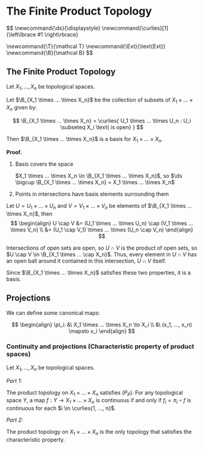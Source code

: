 # The Finite Product Topology

$$
\newcommand{\ds}{\displaystyle}
\newcommand{\curlies}[1]{\left\lbrace #1 \right\rbrace}

\newcommand{\T}{\mathcal T}
\newcommand{\Ext}{\text{Ext}}
\newcommand{\B}{\mathcal B}
$$

## The Finite Product Topology

Let $X_1, ..., X_n$ be topological spaces.

Let $\B_{X_1 \times ... \times X_n}$ be the collection of subsets of $X_1 \times ... \times X_n$ given by:

$$
\B_{X_1 \times ... \times X_n} = \curlies{ U_1 \times ... \times U_n : U_i \subseteq X_i \text{ is open} }
$$

Then $\B_{X_1 \times ... \times X_n}$ is a basis for $X_1 \times ... \times X_n$.

**Proof.**

1. Basis covers the space

   $X_1 \times ... \times X_n \in \B_{X_1 \times ... \times X_n}$, so $\ds \bigcup \B_{X_1 \times ... \times X_n} = X_1 \times ... \times X_n$

2. Points in intersections have basis elements surrounding them

Let $U = U_1 \times ... \times U_n$ and $V = V_1 \times ... \times V_n$ be elements of $\B_{X_1 \times ... \times X_n}$, then
$$
\begin{align}
U \cap V &= (U_1 \times ... \times U_n) \cap (V_1 \times ... \times V_n) \\
&= (U_1 \cap V_1) \times ... \times (U_n \cap V_n)
\end{align}
$$

Intersections of open sets are open, so $U \cap V$ is the product of open sets, so $U \cap V \in \B_{X_1 \times ... \cap X_n}$. Thus, every element in $U \cap V$ has an open ball around it contained in this intersection, $U \cap V$ itself.

Since $\B_{X_1 \times ... \times X_n}$ satisfies these two properties, it is a basis.

## Projections

We can define some canonical maps:

$$
\begin{align}
\pi_i: &\ X_1 \times ... \times X_n \to X_i \\
&\ (x_1, ..., x_n) \mapsto x_i
\end{align}
$$

### Continuity and projections (Characteristic property of product spaces)

Let $X_1, ..., X_n$ be topological spaces.

*Part 1:*

The product topology on $X_1 \times ... \times X_n$ satisfies $(P_P)$: For any topological space $Y$, a map $f: Y \to X_1 \times ... \times X_n$ is continuous if and only if $f_i = \pi_i \circ f$ is continuous for each $i \in \curlies{1, ..., n}$.

*Part 2:*

The product topology on $X_1 \times ... \times X_n$ is the only topology that satisfies the characteristic property.
